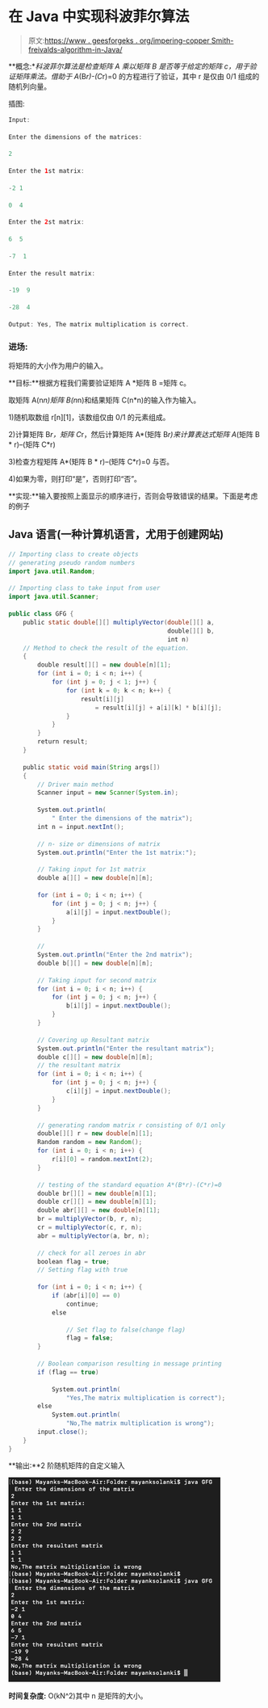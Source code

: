# 在 Java 中实现科波菲尔算法

> 原文:[https://www . geesforgeks . org/impering-copper Smith-freivalds-algorithm-in-Java/](https://www.geeksforgeeks.org/implementing-coppersmith-freivalds-algorithm-in-java/)

**概念:**科波菲尔算法是检查矩阵 A 乘以矩阵 B 是否等于给定的矩阵 c，用于验证矩阵乘法。借助于 A*(B*r)-(C*r)=0 的方程进行了验证，其中 r 是仅由 0/1 组成的随机列向量。

插图:

```java
Input:

Enter the dimensions of the matrices:  

2

Enter the 1st matrix:  

-2 1

0  4

Enter the 2st matrix:  

6  5

-7  1

Enter the result matrix:  

-19  9

-28  4

Output: Yes, The matrix multiplication is correct.
```

### **进场:**

将矩阵的大小作为用户的输入。

**目标:**根据方程我们需要验证矩阵 A *矩阵 B =矩阵 c。

取矩阵 A(n*n)矩阵 B(n*n)和结果矩阵 C(n*n)的输入作为输入。

1)随机取数组 r[n][1]，该数组仅由 0/1 的元素组成。

2)计算矩阵 B*r，矩阵 C*r，然后计算矩阵 A*(矩阵 B*r)来计算表达式矩阵 A*(矩阵 B * r)–(矩阵 C*r)

3)检查方程矩阵 A*(矩阵 B * r)–(矩阵 C*r)=0 与否。

4)如果为零，则打印“是”，否则打印“否”。

**实现:**输入要按照上面显示的顺序进行，否则会导致错误的结果。下面是考虑的例子

## Java 语言(一种计算机语言，尤用于创建网站)

```java
// Importing class to create objects
// generating pseudo random numbers
import java.util.Random;

// Importing class to take input from user
import java.util.Scanner;

public class GFG {
    public static double[][] multiplyVector(double[][] a,
                                            double[][] b,
                                            int n)
    // Method to check the result of the equation.
    {
        double result[][] = new double[n][1];
        for (int i = 0; i < n; i++) {
            for (int j = 0; j < 1; j++) {
                for (int k = 0; k < n; k++) {
                    result[i][j]
                        = result[i][j] + a[i][k] * b[i][j];
                }
            }
        }
        return result;
    }

    public static void main(String args[])
    {
        // Driver main method
        Scanner input = new Scanner(System.in);

        System.out.println(
            " Enter the dimensions of the matrix");
        int n = input.nextInt();

        // n- size or dimensions of matrix
        System.out.println("Enter the 1st matrix:");

        // Taking input for 1st matrix
        double a[][] = new double[n][n];

        for (int i = 0; i < n; i++) {
            for (int j = 0; j < n; j++) {
                a[i][j] = input.nextDouble();
            }
        }

        //
        System.out.println("Enter the 2nd matrix");
        double b[][] = new double[n][n];

        // Taking input for second matrix
        for (int i = 0; i < n; i++) {
            for (int j = 0; j < n; j++) {
                b[i][j] = input.nextDouble();
            }
        }

        // Covering up Resultant matrix
        System.out.println("Enter the resultant matrix");
        double c[][] = new double[n][n];
        // the resultant matrix
        for (int i = 0; i < n; i++) {
            for (int j = 0; j < n; j++) {
                c[i][j] = input.nextDouble();
            }
        }

        // generating random matrix r consisting of 0/1 only
        double[][] r = new double[n][1];
        Random random = new Random();
        for (int i = 0; i < n; i++) {
            r[i][0] = random.nextInt(2);
        }

        // testing of the standard equation A*(B*r)-(C*r)=0
        double br[][] = new double[n][1];
        double cr[][] = new double[n][1];
        double abr[][] = new double[n][1];
        br = multiplyVector(b, r, n);
        cr = multiplyVector(c, r, n);
        abr = multiplyVector(a, br, n);

        // check for all zeroes in abr
        boolean flag = true;
        // Setting flag with true

        for (int i = 0; i < n; i++) {
            if (abr[i][0] == 0)
                continue;
            else

                // Set flag to false(change flag)
                flag = false;
        }

        // Boolean comparison resulting in message printing
        if (flag == true)

            System.out.println(
                "Yes,The matrix multiplication is correct");
        else
            System.out.println(
                "No,The matrix multiplication is wrong");
        input.close();
    }
}
```

**输出:**2 阶随机矩阵的自定义输入

![](img/65bd1590aea14523aae5acb85f7d8939.png)

**时间复杂度:** O(kN^2)其中 n 是矩阵的大小。